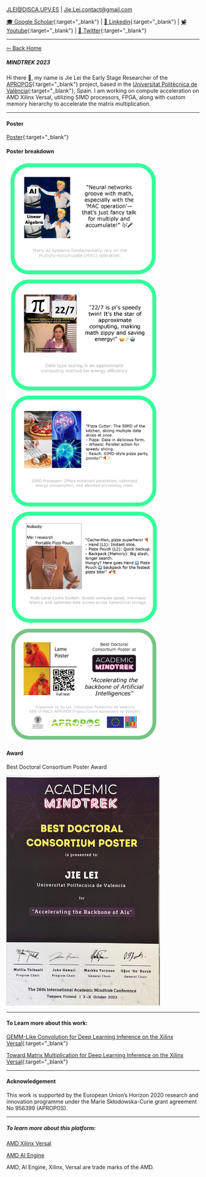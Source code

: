 JLEI@DISCA.UPV.ES | Jie.Lei.contact@gmail.com 
 
 [🎓 Google Scholar](https://scholar.google.com/citations?user=g0nZZiMAAAAJ&hl=en&oi=ao){:target="_blank"} 
| [💼 Linkedin](https://www.linkedin.com/in/jie-l-142889139/){:target="_blank"} 
| [📽 Youtube](https://www.youtube.com/channel/UCbG3LTzpZPVncPePOpqxW9w){:target="_blank"}    |   [🐧 Twitter](https://twitter.com/That_JieLei){:target="_blank"}

---

[⇦ Back Home](https://jiegh.github.io/about/)

##### **MINDTREK 2023**

Hi there 👋, my name is Jie Lei the Early Stage Researcher of the [APROPOS](https://www.apropos-itn.eu/){:target="_blank"} project, based in the [Universitat Politècnica de València](https://www.upv.es/){:target="_blank"}, Spain. I am working on compute acceleration on AMD Xilinx Versal, utilizing SIMD processors, FPGA, along with custom memory hierarchy to accelerate the matrix multiplication. 

---

#### Poster

[Poster](Mindtrek2023_poster_DC.pdf){:target="_blank"}


#### Poster breakdown

<img src="mindtrek_poster_breakDown_Page_1.png
" alt="Award" width="400" height="300">
<img src="mindtrek_poster_breakDown_Page_2.png
" alt="Award" width="400" height="300">
<img src="mindtrek_poster_breakDown_Page_3.png
" alt="Award" width="400" height="300">
<img src="mindtrek_poster_breakDown_Page_4.png
" alt="Award" width="400" height="300">
<img src="mindtrek_poster_breakDown_Page_5.png
" alt="Award" width="400" height="300">


#### Award

Best Doctoral Consortium Poster Award

<img src="Award_mindtrek_bestPapser.jpg" alt="Award" width="400" height="600">

---
#### To Learn more about this work:

[GEMM-Like Convolution for Deep Learning Inference on the Xilinx Versal](https://zenodo.org/record/8309224){:target="_blank"}

[Toward Matrix Multiplication for Deep Learning Inference on the Xilinx Versal](https://zenodo.org/record/8009676){:target="_blank"}

---

#### Acknowledgement

This work is supported by the European Union’s Horizon 2020 research and innovation programme under the Marie Skłodowska-Curie grant agreement No 956399 (APROPOS).

---

##### To learn more about this platform:

[AMD Xilinx Versal](https://docs.xilinx.com/v/u/en-US/wp505-versal-acap)

[AMD AI Engine](https://docs.xilinx.com/v/u/en-US/wp506-ai-engine)

AMD, AI Engine, Xilinx, Versal are trade marks of the AMD.

